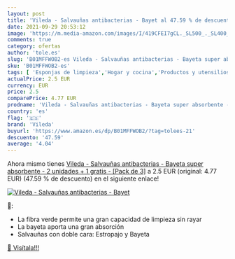 ```yaml
---
layout: post
title: 'Vileda - Salvauñas antibacterias - Bayet al 47.59 % de descuento'
date: 2021-09-29 20:53:12
image: 'https://m.media-amazon.com/images/I/419CFEI7gCL._SL500_._SL400_.jpg'
comments: true
category: ofertas
author: 'tole.es'
slug: 'B01MFFWOB2-es Vileda - Salvauñas antibacterias - Bayeta super absorbente...'
sku: 'B01MFFWOB2-es'
tags: [ 'Esponjas de limpieza','Hogar y cocina','Productos y utensilios de limpieza','bayeta','salvauñas','vileda', ]
actualPrice: 2.5 EUR
currency: EUR
price: 2.5
comparePrice: 4.77 EUR
prodname: 'Vileda - Salvauñas antibacterias - Bayeta super absorbente - 2 unidades + 1 gratis - [Pack de 3]'
country: 'es'
flag: '🇪🇸'
brand: 'Vileda'
buyurl: 'https://www.amazon.es/dp/B01MFFWOB2/?tag=tolees-21'
descuento: '47.59'
average: '4.04'
---
```


Ahora mismo tienes [Vileda - Salvauñas antibacterias - Bayeta super absorbente - 2 unidades + 1 gratis - [Pack de 3]](https://www.amazon.es/dp/B01MFFWOB2/?tag=tolees-21) a 2.5 EUR (original: 4.77 EUR) (47.59 %  de descuento) en el siguiente enlace!

[![Vileda - Salvauñas antibacterias - Bayet](https://m.media-amazon.com/images/I/419CFEI7gCL._SL500_._SL400_.jpg)](https://www.amazon.es/dp/B01MFFWOB2/?tag=tolees-21)

🔎:

- La fibra verde permite una gran capacidad de limpieza sin rayar
- La bayeta aporta una gran absorción
- Salvauñas con doble cara: Estropajo y Bayeta

[🛒 Visítala!!!](https://www.amazon.es/dp/B01MFFWOB2/?tag=tolees-21)
